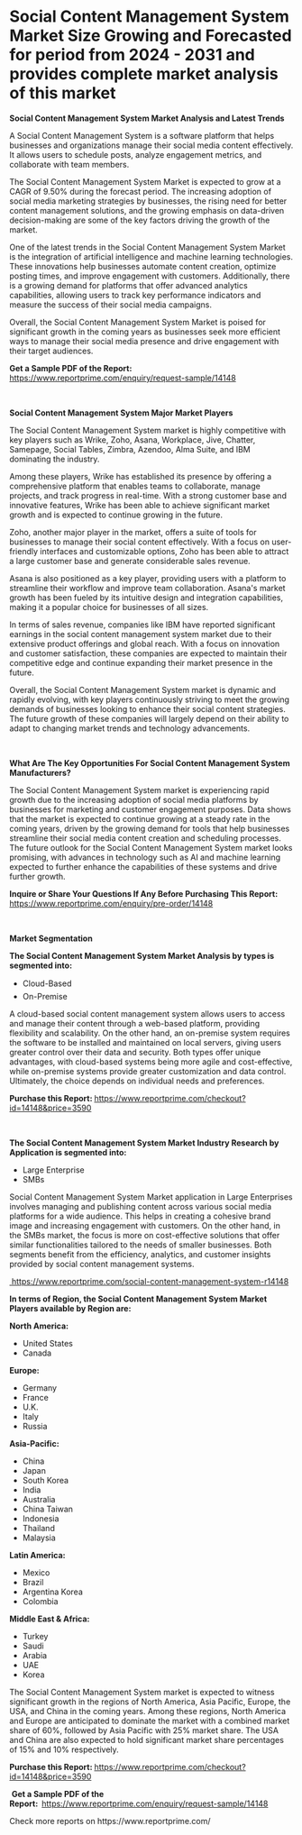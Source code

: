 <p><h1>Social Content Management System Market Size Growing and Forecasted for period from 2024 - 2031 and provides complete market analysis of this market</h1></p><p><strong>Social Content Management System Market Analysis and Latest Trends</strong></p>
<p><p>A Social Content Management System is a software platform that helps businesses and organizations manage their social media content effectively. It allows users to schedule posts, analyze engagement metrics, and collaborate with team members.</p><p>The Social Content Management System Market is expected to grow at a CAGR of 9.50% during the forecast period. The increasing adoption of social media marketing strategies by businesses, the rising need for better content management solutions, and the growing emphasis on data-driven decision-making are some of the key factors driving the growth of the market.</p><p>One of the latest trends in the Social Content Management System Market is the integration of artificial intelligence and machine learning technologies. These innovations help businesses automate content creation, optimize posting times, and improve engagement with customers. Additionally, there is a growing demand for platforms that offer advanced analytics capabilities, allowing users to track key performance indicators and measure the success of their social media campaigns.</p><p>Overall, the Social Content Management System Market is poised for significant growth in the coming years as businesses seek more efficient ways to manage their social media presence and drive engagement with their target audiences.</p></p>
<p><strong>Get a Sample PDF of the Report:&nbsp;</strong> <a href="https://www.reportprime.com/enquiry/request-sample/14148">https://www.reportprime.com/enquiry/request-sample/14148</a></p>
<p>&nbsp;</p>
<p><strong>Social Content Management System Major Market Players</strong></p>
<p><p>The Social Content Management System market is highly competitive with key players such as Wrike, Zoho, Asana, Workplace, Jive, Chatter, Samepage, Social Tables, Zimbra, Azendoo, Alma Suite, and IBM dominating the industry. </p><p>Among these players, Wrike has established its presence by offering a comprehensive platform that enables teams to collaborate, manage projects, and track progress in real-time. With a strong customer base and innovative features, Wrike has been able to achieve significant market growth and is expected to continue growing in the future.</p><p>Zoho, another major player in the market, offers a suite of tools for businesses to manage their social content effectively. With a focus on user-friendly interfaces and customizable options, Zoho has been able to attract a large customer base and generate considerable sales revenue.</p><p>Asana is also positioned as a key player, providing users with a platform to streamline their workflow and improve team collaboration. Asana's market growth has been fueled by its intuitive design and integration capabilities, making it a popular choice for businesses of all sizes.</p><p>In terms of sales revenue, companies like IBM have reported significant earnings in the social content management system market due to their extensive product offerings and global reach. With a focus on innovation and customer satisfaction, these companies are expected to maintain their competitive edge and continue expanding their market presence in the future.</p><p>Overall, the Social Content Management System market is dynamic and rapidly evolving, with key players continuously striving to meet the growing demands of businesses looking to enhance their social content strategies. The future growth of these companies will largely depend on their ability to adapt to changing market trends and technology advancements.</p></p>
<p>&nbsp;</p>
<p><strong>What Are The Key Opportunities For Social Content Management System Manufacturers?</strong></p>
<p><p>The Social Content Management System market is experiencing rapid growth due to the increasing adoption of social media platforms by businesses for marketing and customer engagement purposes. Data shows that the market is expected to continue growing at a steady rate in the coming years, driven by the growing demand for tools that help businesses streamline their social media content creation and scheduling processes. The future outlook for the Social Content Management System market looks promising, with advances in technology such as AI and machine learning expected to further enhance the capabilities of these systems and drive further growth.</p></p>
<p><strong>Inquire or Share Your Questions If Any Before Purchasing This Report:</strong> <a href="https://www.reportprime.com/enquiry/pre-order/14148">https://www.reportprime.com/enquiry/pre-order/14148</a></p>
<p>&nbsp;</p>
<p><strong>Market Segmentation</strong></p>
<p><strong>The Social Content Management System Market Analysis by types is segmented into:</strong></p>
<p><ul><li>Cloud-Based</li><li>On-Premise</li></ul></p>
<p><p>A cloud-based social content management system allows users to access and manage their content through a web-based platform, providing flexibility and scalability. On the other hand, an on-premise system requires the software to be installed and maintained on local servers, giving users greater control over their data and security. Both types offer unique advantages, with cloud-based systems being more agile and cost-effective, while on-premise systems provide greater customization and data control. Ultimately, the choice depends on individual needs and preferences.</p></p>
<p><strong>Purchase this Report:&nbsp;</strong><a href="https://www.reportprime.com/checkout?id=14148&price=3590">https://www.reportprime.com/checkout?id=14148&price=3590</a></p>
<p>&nbsp;</p>
<p><strong>The Social Content Management System Market Industry Research by Application is segmented into:</strong></p>
<p><ul><li>Large Enterprise</li><li>SMBs</li></ul></p>
<p><p>Social Content Management System Market application in Large Enterprises involves managing and publishing content across various social media platforms for a wide audience. This helps in creating a cohesive brand image and increasing engagement with customers. On the other hand, in the SMBs market, the focus is more on cost-effective solutions that offer similar functionalities tailored to the needs of smaller businesses. Both segments benefit from the efficiency, analytics, and customer insights provided by social content management systems.</p></p>
<p><a href="https://www.reportprime.com/social-content-management-system-r14148">&nbsp;https://www.reportprime.com/social-content-management-system-r14148</a></p>
<p><strong>In terms of Region, the Social Content Management System Market Players available by Region are:</strong></p>
<p>
    <p> <strong> North America: </strong>
        <ul>
            <li>United States</li>
            <li>Canada</li>
        </ul>
        </p> 
    <p> <strong> Europe: </strong>
        <ul>
            <li>Germany</li>
            <li>France</li>
            <li>U.K.</li>
            <li>Italy</li>
            <li>Russia</li>
        </ul>
        </p> 
    <p> <strong> Asia-Pacific: </strong>
        <ul>
            <li>China</li>
            <li>Japan</li>
            <li>South Korea</li>
            <li>India</li>
            <li>Australia</li>
            <li>China Taiwan</li>
            <li>Indonesia</li>
            <li>Thailand</li>
            <li>Malaysia</li>
        </ul>
        </p> 
    <p> <strong> Latin America: </strong>
        <ul>
            <li>Mexico</li>
            <li>Brazil</li>
            <li>Argentina Korea</li>
            <li>Colombia</li>
        </ul>
        </p> 
    <p> <strong> Middle East & Africa: </strong>
        <ul>
            <li>Turkey</li>
            <li>Saudi</li>
            <li>Arabia</li>
            <li>UAE</li>
            <li>Korea</li>
        </ul>
    </p>
    </p>
<p><p>The Social Content Management System market is expected to witness significant growth in the regions of North America, Asia Pacific, Europe, the USA, and China in the coming years. Among these regions, North America and Europe are anticipated to dominate the market with a combined market share of 60%, followed by Asia Pacific with 25% market share. The USA and China are also expected to hold significant market share percentages of 15% and 10% respectively.</p></p>
<p><strong>Purchase this Report: </strong><a href="https://www.reportprime.com/checkout?id=14148&price=3590">https://www.reportprime.com/checkout?id=14148&price=3590</a></p>
<p>&nbsp;<strong>Get a Sample PDF of the Report:&nbsp;&nbsp;</strong><a href="https://www.reportprime.com/enquiry/request-sample/14148">https://www.reportprime.com/enquiry/request-sample/14148</a></p>
<p><strong></strong></p>
<p>Check more reports on https://www.reportprime.com/</p>